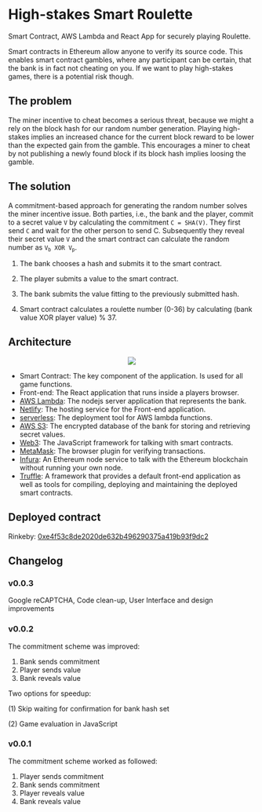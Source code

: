 # High-stakes Smart Roulette
Smart Contract, AWS Lambda and React App for securely playing Roulette.

Smart contracts in Ethereum allow anyone to verify its source code. This enables smart contract gambles, where any participant can be certain, that the bank is in fact not cheating on you. If we want to play high-stakes games, there is a potential risk though.

## The problem
The miner incentive to cheat becomes a serious threat, because we might a rely on the block hash for our random number generation. Playing high-stakes implies an increased chance for the current block reward to be lower than the expected gain from the gamble. This encourages a miner to cheat by not publishing a newly found block if its block hash implies loosing the gamble.

## The solution
A commitment-based approach for generating the random number solves the miner incentive issue. Both parties, i.e., the bank and the player, commit to a secret value `V` by calculating the commitment `C = SHA(V)`. They first send `C` and wait for the other person to send C. Subsequently they reveal their secret value `V` and the smart contract can calculate the random number as <code>V<sub>b</sub> XOR V<sub>p</sub></code>.

1. The bank chooses a hash and submits it to the smart contract.

2. The player submits a value to the smart contract.

3. The bank submits the value fitting to the previously submitted hash.

4. Smart contract calculates a roulette number (0-36) by calculating (bank value XOR player value) % 37.

## Architecture
<p align="center">
  <img src="https://user-images.githubusercontent.com/659390/38194925-f93a5644-367a-11e8-9f70-e6be9accd3a7.png"/>
</p>

- Smart Contract: The key component of the application. Is used for all game functions.
- Front-end: The React application that runs inside a players browser.
- [AWS Lambda](https://aws.amazon.com/lambda): The nodejs server application that represents the bank.
- [Netlify](https://netlify.com/): The hosting service for the Front-end application.
- [serverless](https://serverless.com/): The deployment tool for AWS lambda functions.
- [AWS S3](https://aws.amazon.com/s3/): The encrypted database of the bank for storing and retrieving secret values.
- [Web3](https://github.com/ethereum/web3.js): The JavaScript framework for talking with smart contracts.
- [MetaMask](https://github.com/MetaMask/metamask-extension/): The browser plugin for verifying transactions.
- [Infura](https://github.com/INFURA/infura/): An Ethereum node service to talk with the Ethereum blockchain without running your own node.
- [Truffle](https://github.com/trufflesuite/truffle): A framework that provides a default front-end application as well as tools for compiling, deploying and maintaining the deployed smart contracts.

## Deployed contract

Rinkeby: [0xe4f53c8de2020de632b496290375a419b93f9dc2](https://rinkeby.etherscan.io/address/0xe4f53c8de2020de632b496290375a419b93f9dc2)

## Changelog

### v0.0.3
Google reCAPTCHA, Code clean-up, User Interface and design improvements

### v0.0.2
The commitment scheme was improved:
1. Bank sends commitment
2. Player sends value
3. Bank reveals value

Two options for speedup:

(1) Skip waiting for confirmation for bank hash set

(2) Game evaluation in JavaScript

### v0.0.1
The commitment scheme worked as followed:
1. Player sends commitment
2. Bank sends commitment
3. Player reveals value
4. Bank reveals value
